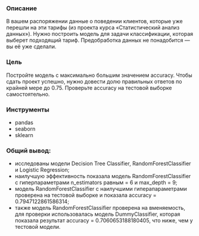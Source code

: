 ### Описание 
В вашем распоряжении данные о поведении клиентов, которые уже перешли на эти тарифы (из проекта курса «Статистический анализ данных»). Нужно построить модель для задачи классификации, которая выберет подходящий тариф. Предобработка данных не понадобится — вы её уже сделали.

### Цель
Постройте модель с максимально большим значением accuracy. Чтобы сдать проект успешно, нужно довести долю правильных ответов по крайней мере до 0.75. Проверьте accuracy на тестовой выборке самостоятельно.

### Инструменты
* pandas
* seaborn
* sklearn

### Общий вывод:
* исследованы модели Decision Tree Classifier, RandomForestClassifier и Logistic Regression;
* наилучшую эффективность показала модель RandomForestClassifier с гиперпараметрами n_estimators равным = 6 и max_depth = 9;
* модель RandomForestClassifier с наилучшими гиперапараметрами проверена на тестовой выборке и показала accuracy = 0.7947122861586314;
* также модель RandomForestClassifier проверена на вменяемость, для проверки использовалась модель DummyClassifier, которая показала результат accuracy = 0.7060653188180405, что ниже, чем у тестовой модели.
